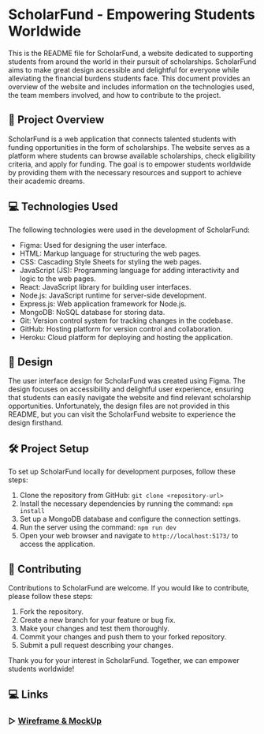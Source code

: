 # ScholarFund - Empowering Students Worldwide

This is the README file for ScholarFund, a website dedicated to supporting students from around the world in their pursuit of scholarships. ScholarFund aims to make great design accessible and delightful for everyone while alleviating the financial burdens students face. This document provides an overview of the website and includes information on the technologies used, the team members involved, and how to contribute to the project.

## :rocket: Project Overview

ScholarFund is a web application that connects talented students with funding opportunities in the form of scholarships. The website serves as a platform where students can browse available scholarships, check eligibility criteria, and apply for funding. The goal is to empower students worldwide by providing them with the necessary resources and support to achieve their academic dreams.

## :computer: Technologies Used

The following technologies were used in the development of ScholarFund:

- Figma: Used for designing the user interface.
- HTML: Markup language for structuring the web pages.
- CSS: Cascading Style Sheets for styling the web pages.
- JavaScript (JS): Programming language for adding interactivity and logic to the web pages.
- React: JavaScript library for building user interfaces.
- Node.js: JavaScript runtime for server-side development.
- Express.js: Web application framework for Node.js.
- MongoDB: NoSQL database for storing data.
- Git: Version control system for tracking changes in the codebase.
- GitHub: Hosting platform for version control and collaboration.
- Heroku: Cloud platform for deploying and hosting the application.

## :art: Design

The user interface design for ScholarFund was created using Figma. The design focuses on accessibility and delightful user experience, ensuring that students can easily navigate the website and find relevant scholarship opportunities. Unfortunately, the design files are not provided in this README, but you can visit the ScholarFund website to experience the design firsthand.


## :hammer_and_wrench: Project Setup

To set up ScholarFund locally for development purposes, follow these steps:

1. Clone the repository from GitHub: `git clone <repository-url>`
2. Install the necessary dependencies by running the command: `npm install`
3. Set up a MongoDB database and configure the connection settings.
4. Run the server using the command: `npm run dev`
5. Open your web browser and navigate to `http://localhost:5173/` to access the application.

## :raised_hands: Contributing

Contributions to ScholarFund are welcome. If you would like to contribute, please follow these steps:

1. Fork the repository.
2. Create a new branch for your feature or bug fix.
3. Make your changes and test them thoroughly.
4. Commit your changes and push them to your forked repository.
5. Submit a pull request describing your changes.

Thank you for your interest in ScholarFund. Together, we can empower students worldwide!

## :computer: Links

### ▷ [ Wireframe & MockUp](https://www.figma.com/file/dTrqPHWc0hgL10PzTUWiYl/Untitled?type=design&node-id=0-1)
